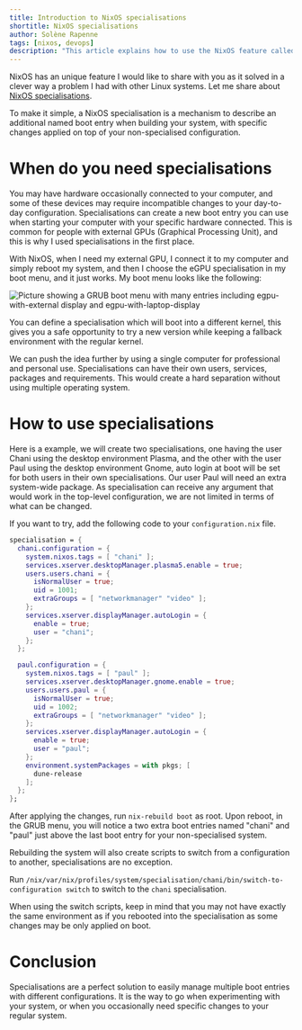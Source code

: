 ```yaml
---
title: Introduction to NixOS specialisations
shortitle: NixOS specialisations
author: Solène Rapenne
tags: [nixos, devops]
description: "This article explains how to use the NixOS feature called specialisation to manage different boot environments and when to use it"
---
```


NixOS has an unique feature I would like to share with you as it solved
in a clever way a problem I had with other Linux systems.
Let me share about [NixOS specialisations](https://nixos.org/manual/nixos/stable/options.html#opt-specialisation).

To make it simple, a NixOS specialisation is a mechanism to describe an
additional named boot entry when building your system, with specific
changes applied on top of your non-specialised configuration.

# When do you need specialisations

You may have hardware occasionally connected to your computer, and some
of these devices may require incompatible changes to your day-to-day
configuration. Specialisations can create a new boot entry you can use
when starting your computer with your specific hardware connected. This
is common for people with external GPUs (Graphical Processing Unit),
and this is why I used specialisations in the first place.

With NixOS, when I need my external GPU, I connect it to my computer
and simply reboot my system, and then I choose the eGPU specialisation
in my boot menu, and it just works. My boot menu looks like the following:

![Picture showing a GRUB boot menu with many entries including egpu-with-external display and egpu-with-laptop-display](2022-nixos-specialisation-images/grub-boot-menu-screenshot.png)

You can define a specialisation which will boot into a different kernel,
this gives you a safe opportunity to try a new version while keeping a
fallback environment with the regular kernel.

We can push the idea further by using a single computer for professional
and personal use. Specialisations can have their own users, services,
packages and requirements. This would create a hard separation without
using multiple operating system.

# How to use specialisations

Here is a example, we will create two specialisations, one having the user
Chani using the desktop environment Plasma, and the other with the user
Paul using the desktop environment Gnome, auto login at boot will be
set for both users in their own specialisations. Our user Paul will need
an extra system-wide package. As specialisation can receive any argument
that would work in the top-level configuration, we are not limited in
terms of what can be changed.

If you want to try, add the following code to your `configuration.nix`
file.

```nix
specialisation = {
  chani.configuration = {
    system.nixos.tags = [ "chani" ];
    services.xserver.desktopManager.plasma5.enable = true;
    users.users.chani = {
      isNormalUser = true;
      uid = 1001;
      extraGroups = [ "networkmanager" "video" ];
    };
    services.xserver.displayManager.autoLogin = {
      enable = true;
      user = "chani";
    };
  };

  paul.configuration = {
    system.nixos.tags = [ "paul" ];
    services.xserver.desktopManager.gnome.enable = true;
    users.users.paul = {
      isNormalUser = true;
      uid = 1002;
      extraGroups = [ "networkmanager" "video" ];
    };
    services.xserver.displayManager.autoLogin = {
      enable = true;
      user = "paul";
    };
    environment.systemPackages = with pkgs; [
      dune-release
    ];
  };
};
```

After applying the changes, run `nix-rebuild boot` as root. Upon reboot,
in the GRUB menu, you will notice a two extra boot entries named "chani"
and "paul" just above the last boot entry for your non-specialised system.

Rebuilding the system will also create scripts to switch from a
configuration to another, specialisations are no exception.

Run `/nix/var/nix/profiles/system/specialisation/chani/bin/switch-to-configuration switch`
to switch to the `chani` specialisation.

When using the switch scripts, keep in mind that you may not have exactly
the same environment as if you rebooted into the specialisation as some
changes may be only applied on boot.

# Conclusion

Specialisations are a perfect solution to easily manage multiple boot
entries with different configurations. It is the way to go when
experimenting with your system, or when you occasionally need specific
changes to your regular system.
